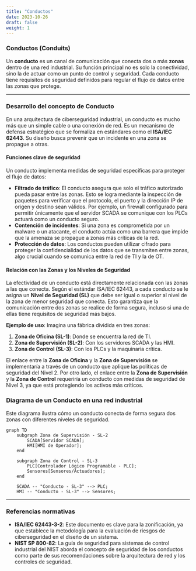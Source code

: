 ```yaml
---
title: "Conductos"
date: 2023-10-26
draft: false
weight: 1
---
```


### **Conductos (Conduits)**

Un **conducto** es un canal de comunicación que conecta dos o más **zonas** dentro de una red industrial. Su función principal no es solo la conectividad, sino la de actuar como un punto de control y seguridad. Cada conducto tiene requisitos de seguridad definidos para regular el flujo de datos entre las zonas que protege.

---

### **Desarrollo del concepto de Conducto**

En una arquitectura de ciberseguridad industrial, un conducto es mucho más que un simple cable o una conexión de red. Es un mecanismo de defensa estratégico que se formaliza en estándares como el **ISA/IEC 62443**. Su diseño busca prevenir que un incidente en una zona se propague a otras.

#### **Funciones clave de seguridad**

Un conducto implementa medidas de seguridad específicas para proteger el flujo de datos:

* **Filtrado de tráfico**: El conducto asegura que solo el tráfico autorizado pueda pasar entre las zonas. Esto se logra mediante la inspección de paquetes para verificar que el protocolo, el puerto y la dirección IP de origen y destino sean válidos. Por ejemplo, un firewall configurado para permitir únicamente que el servidor SCADA se comunique con los PLCs actuará como un conducto seguro.
* **Contención de incidentes**: Si una zona es comprometida por un malware o un atacante, el conducto actúa como una barrera que impide que la amenaza se propague a zonas más críticas de la red.
* **Protección de datos**: Los conductos pueden utilizar cifrado para proteger la confidencialidad de los datos que se transmiten entre zonas, algo crucial cuando se comunica entre la red de TI y la de OT.

#### **Relación con las Zonas y los Niveles de Seguridad**

La efectividad de un conducto está directamente relacionada con las zonas a las que conecta. Según el estándar ISA/IEC 62443, a cada conducto se le asigna un **Nivel de Seguridad (SL)** que debe ser igual o superior al nivel de la zona de menor seguridad que conecta. Esto garantiza que la comunicación entre dos zonas se realice de forma segura, incluso si una de ellas tiene requisitos de seguridad más bajos.

**Ejemplo de uso**: Imagina una fábrica dividida en tres zonas:
1.  **Zona de Oficina (SL-1)**: Donde se encuentra la red de TI.
2.  **Zona de Supervisión (SL-2)**: Con los servidores SCADA y las HMI.
3.  **Zona de Control (SL-3)**: Con los PLCs y la maquinaria crítica.

El enlace entre la **Zona de Oficina** y la **Zona de Supervisión** se implementaría a través de un conducto que aplique las políticas de seguridad del Nivel 2. Por otro lado, el enlace entre la **Zona de Supervisión** y la **Zona de Control** requeriría un conducto con medidas de seguridad de Nivel 3, ya que está protegiendo los activos más críticos.

### **Diagrama de un Conducto en una red industrial**

Este diagrama ilustra cómo un conducto conecta de forma segura dos zonas con diferentes niveles de seguridad.

```mermaid
graph TD
    subgraph Zona de Supervisión - SL-2
        SCADA[Servidor SCADA];
        HMI[HMI de Operador];
    end

    subgraph Zona de Control - SL-3
        PLC[Controlador Lógico Programable - PLC];
        Sensores[Sensores/Actuadores];
    end

    SCADA -- "Conducto - SL-3" --> PLC;
    HMI -- "Conducto - SL-3" --> Sensores;
```


---

### **Referencias normativas**

* **ISA/IEC 62443-3-2**: Este documento es clave para la zonificación, ya que establece la metodología para la evaluación de riesgos de ciberseguridad en el diseño de un sistema.
* **NIST SP 800-82**: La guía de seguridad para sistemas de control industrial del NIST aborda el concepto de seguridad de los conductos como parte de sus recomendaciones sobre la arquitectura de red y los controles de seguridad.
